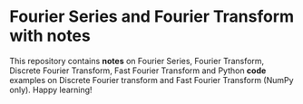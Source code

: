 # Fourier Series and Fourier Transform with notes
This repository contains **notes** on Fourier Series, Fourier Transform, Discrete Fourier Transform, Fast Fourier Transform and Python **code** examples on Discrete Fourier transform and Fast Fourier Transform (NumPy only). Happy learning!
